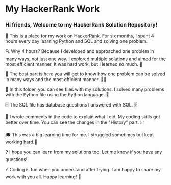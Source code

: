 # My HackerRank Work

### Hi friends, Welcome to my HackerRank Solution Repository!

🌱 This is a place for my work on HackerRank. For six months, I spent 4 hours every day learning Python and SQL and solving one problem.

🔍 Why 4 hours? Because I developed and approached one problem in many ways, not just one way. I explored multiple solutions and aimed for the most efficient manner. It was hard work, but I learned so much. 💪

🌟 The best part is here you will get to know how one problem can be solved in many ways and the most efficient manner. 🧠✨

📁 In this folder, you can see files with my solutions. I solved many problems with the Python file using the Python language. 🐍

🗄️ The SQL file has database questions I answered with SQL. 🗄️

💬 I wrote comments in the code to explain what I did. My coding skills got better over time. You can see the changes in the "History" part. 📈

🎓 This was a big learning time for me. I struggled sometimes but kept working hard.🔄

❓ I hope you can learn from my solutions too. Let me know if you have any questions!

⚡ Coding is fun when you understand after trying. I am happy to share my work with you all. Happy learning! 🎉
